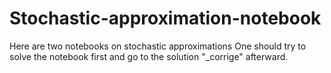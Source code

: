 # Stochastic-approximation-notebook

Here are two notebooks on stochastic approximations
One should try to solve the notebook first and go to the solution "_corrige" afterward.

